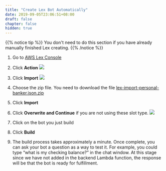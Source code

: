```yaml
---
title: "Create Lex Bot Automatically"
date: 2019-09-05T23:06:51+08:00
draft: false
chapter: false
hidden: true
---
```


{{% notice tip %}}
You don't need to do this section if you have already manually finished Lex creating.
{{% /notice %}}

1. Go to [AWS Lex Console](https://console.aws.amazon.com/lex)

1. Click **Action**
    ![](/images/ask/lex-action.png) 

1. Click **Import** 
    ![](/images/ask/import.png) 

1. Choose the zip file. You need to download the file
[lex-import-personal-banker.json.zip](https://github.com/lab798/aws-alexa-workshop-ask/blob/master/workshop/lex-import-personal-banker.json.zip) 

1. Click **Import** 

1. Click **Overwrite and Continue** if you are not using these slot type.
    ![](/images/ask/import-bot.png) 

1. Click on the bot you just build

1. Click **Build**

1. The build process takes approximately a minute. Once complete, 
you can ask your bot a question as a way to test it. For example, you could 
type “what is my checking balance?” in the chat window. At this stage since we 
have not added in the backend Lambda function, the response will be that the bot 
is ready for fulfillment.
